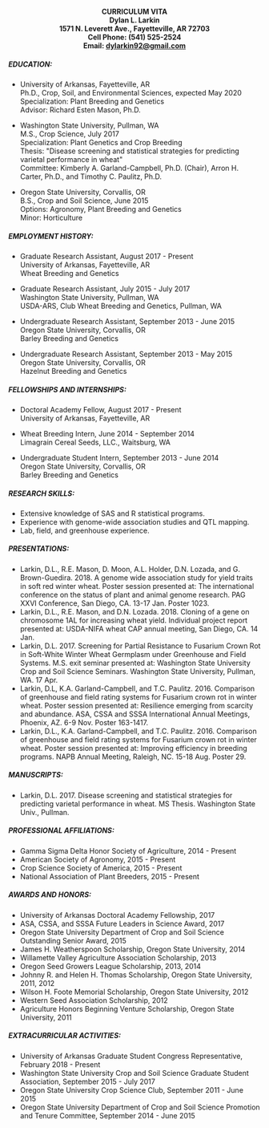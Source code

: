 **<p align="center"> CURRICULUM VITA
<br> Dylan L. Larkin
<br> 1571 N. Leverett Ave., Fayetteville, AR 72703
<br> Cell Phone: (541) 525-2524
<br> Email: dylarkin92@gmail.com**

##### **EDUCATION:**
- University of Arkansas, Fayetteville, AR
<br> Ph.D., Crop, Soil, and Environmental Sciences, expected May 2020
<br> Specialization: Plant Breeding and Genetics
<br> Advisor: Richard Esten Mason, Ph.D.

- Washington State University, Pullman, WA
<br> M.S., Crop Science, July 2017
<br> Specialization: Plant Genetics and Crop Breeding
<br> Thesis: "Disease screening and statistical strategies for predicting varietal performance in wheat"
<br> Committee: Kimberly A. Garland-Campbell, Ph.D. (Chair), Arron H. Carter, Ph.D., and Timothy C. Paulitz, Ph.D. 

- Oregon State University, Corvallis, OR
<br> B.S., Crop and Soil Science, June 2015
<br> Options: Agronomy, Plant Breeding and Genetics
<br> Minor: Horticulture

##### **EMPLOYMENT HISTORY:**
- Graduate Research Assistant, August 2017 - Present
<br> University of Arkansas, Fayetteville, AR
<br> Wheat Breeding and Genetics

- Graduate Research Assistant, July 2015 - July 2017
<br> Washington State University, Pullman, WA
<br> USDA-ARS, Club Wheat Breeding and Genetics, Pullman, WA

- Undergraduate Research Assistant, September 2013 - June 2015
<br> Oregon State University, Corvallis, OR
<br> Barley Breeding and Genetics

- Undergraduate Research Assistant, September 2013 - May 2015
<br> Oregon State University, Corvallis, OR
<br> Hazelnut Breeding and Genetics

##### **FELLOWSHIPS AND INTERNSHIPS:**
- Doctoral Academy Fellow, August 2017 - Present
<br> University of Arkansas, Fayetteville, AR

- Wheat Breeding Intern, June 2014 - September 2014
<br> Limagrain Cereal Seeds, LLC., Waitsburg, WA

- Undergraduate Student Intern, September 2013 - June 2014
<br> Oregon State University, Corvallis, OR
<br> Barley Breeding and Genetics

##### **RESEARCH SKILLS:**
- Extensive knowledge of SAS and R statistical programs.
- Experience with genome-wide association studies and QTL mapping.
- Lab, field, and greenhouse experience.

##### **PRESENTATIONS:**
- Larkin, D.L., R.E. Mason, D. Moon, A.L. Holder, D.N. Lozada, and G. Brown-Guedira. 2018. A genome wide association study for yield traits in soft red winter wheat. Poster session presented at: The international conference on the status of plant and animal genome research. PAG XXVI Conference, San Diego, CA. 13-17 Jan. Poster 1023. 
- Larkin, D.L., R.E. Mason, and D.N. Lozada. 2018. Cloning of a gene on chromosome 1AL for increasing wheat yield. Individual project report presented at: USDA-NIFA wheat CAP annual meeting, San Diego, CA. 14 Jan. 
- Larkin, D.L. 2017. Screening for Partial Resistance to Fusarium Crown Rot in Soft-White Winter Wheat Germplasm under Greenhouse and Field Systems. M.S. exit seminar presented at: Washington State University Crop and Soil Science Seminars. Washington State University, Pullman, WA. 17 Apr.
- Larkin, D.L, K.A. Garland-Campbell, and T.C. Paulitz. 2016. Comparison of greenhouse and field rating systems for Fusarium crown rot in winter wheat. Poster session presented at: Resilience emerging from scarcity and abundance. ASA, CSSA and SSSA International Annual Meetings, Phoenix, AZ. 6-9 Nov. Poster 163-1417.
- Larkin, D.L., K.A. Garland-Campbell, and T.C. Paulitz. 2016. Comparison of greenhouse and field rating systems for Fusarium crown rot in winter wheat. Poster session presented at: Improving efficiency in breeding programs. NAPB Annual Meeting, Raleigh, NC. 15-18 Aug. Poster 29.

##### **MANUSCRIPTS:**
- Larkin, D.L. 2017. Disease screening and statistical strategies for predicting varietal performance in wheat. MS Thesis. Washington State Univ., Pullman.

##### **PROFESSIONAL AFFILIATIONS:**
- Gamma Sigma Delta Honor Society of Agriculture, 2014 - Present
- American Society of Agronomy, 2015 - Present
- Crop Science Society of America, 2015 - Present
- National Association of Plant Breeders, 2015 - Present

##### **AWARDS AND HONORS:**
- University of Arkansas Doctoral Academy Fellowship, 2017
- ASA, CSSA, and SSSA Future Leaders in Science Award, 2017
- Oregon State University Department of Crop and Soil Science Outstanding Senior Award, 2015
- James H. Weatherspoon Scholarship, Oregon State University, 2014
- Willamette Valley Agriculture Association Scholarship, 2013
- Oregon Seed Growers League Scholarship, 2013, 2014
- Johnny R. and Helen H. Thomas Scholarship, Oregon State University, 2011, 2012
- Wilson H. Foote Memorial Scholarship, Oregon State University, 2012
- Western Seed Association Scholarship, 2012
- Agriculture Honors Beginning Venture Scholarship, Oregon State University, 2011

##### **EXTRACURRICULAR ACTIVITIES:**
- University of Arkansas Graduate Student Congress Representative, February 2018 - Present
- Washington State University Crop and Soil Science Graduate Student Association, September 2015 - July 2017
- Oregon State University Crop Science Club, September 2011 - June 2015
- Oregon State University Department of Crop and Soil Science Promotion and Tenure Committee, September 2014 - June 2015




